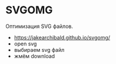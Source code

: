# SVGOMG
Оптимизация SVG файлов.

- https://jakearchibald.github.io/svgomg/
- open svg
- выбираем svg файл
- жмём download
